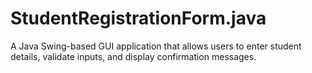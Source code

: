 # StudentRegistrationForm.java
A Java Swing-based GUI application that allows users to enter student details, validate inputs, and display confirmation messages.
